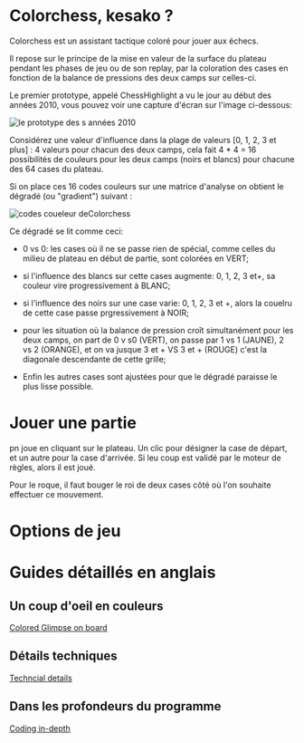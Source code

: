 <script>
    export let goto
</script>

# Colorchess, kesako ?

Colorchess est un assistant tactique coloré pour jouer aux échecs.

Il repose sur le principe de la mise en valeur de la surface du plateau pendant les phases de jeu ou de son replay, par la coloration des cases en fonction de la balance de pressions des deux camps sur celles-ci.

Le premier prototype, appelé ChessHighlight a vu le jour au début des années 2010, vous pouvez voir une capture d'écran sur l'image ci-dessous:

![le prototype des s années 2010](guides/images/2010-prototype.png)

Considérez une valeur d'influence dans la plage de valeurs [0, 1, 2, 3 et plus] : 4 valeurs pour chacun des deux camps, cela fait 4 * 4 = 16 possibilités de couleurs pour les deux camps (noirs et blancs) pour chacune des 64 cases du plateau.

Si on place ces 16 codes couleurs sur une matrice d'analyse on obtient le dégradé (ou "gradient") suivant :

![codes coueleur deColorchess](guides/images/colors-gradient.png)

Ce dégradé  se lit comme ceci:

* 0 vs 0: les cases où il ne se passe rien de spécial, comme celles du milieu de plateau en début de partie, sont colorées en VERT;

* si l'influence des blancs sur cette cases augmente: 0, 1, 2, 3 et+, sa couleur vire progressivement à BLANC;

* si l'influence des noirs sur une case varie: 0, 1, 2, 3 et +, alors la couelru de cette case passe prgressivement à NOIR;

* pour les situation où la balance de pression croît simultanément pour les deux camps, on part de 0 v s0 (VERT), on passe par 1 vs 1 (JAUNE), 2 vs 2 (ORANGE), et on va jusque 3 et + VS 3 et + (ROUGE) c'est la diagonale descendante de cette grille;

* Enfin les autres cases sont ajustées pour que le dégradé paraisse le plus lisse possible.


# Jouer une partie

pn joue en cliquant sur le plateau. Un clic pour désigner la case de départ, et un autre pour la case d'arrivée. Si leu coup est validé par le moteur de règles, alors il est joué.

Pour le roque, il faut bouger le roi de deux cases côté où l'on souhaite effectuer ce mouvement.

# Options de jeu

# Guides détaillés en anglais

## Un coup d'oeil en couleurs

[Colored Glimpse on board](/guides/colored-glimpse)

## Détails techniques

[Techncial details](/guides/technical-details)

## Dans les profondeurs du programme

[Coding in-depth](/guides/code-in-depth)
